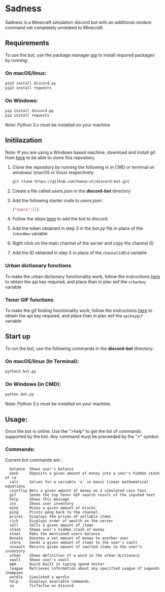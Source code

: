 # Sadness

Sadness is a Minecraft simulation discord bot with an additional random command set completely unrelated to Minecraft.

## Requirements

To use the bot, use the  package manager [pip](https://pip.pypa.io/en/stable/) to install required packages by running:

### On macOS/linux: 
```bash
pip3 install discord.py
pip3 install requests
```
### On Windows: 
```bash
pip install discord.py
pip install requests
```
Note: Python 3.x must be installed on your machine.

## Initilazation
Note: If you are using a Windows based machine, download and install git from [here](https://git-scm.com/) to be able to clone this repository.

1. Clone the repository by running the following in in CMD or terminal on windows/ (macOS or linux) respectively:
   ``` bash
   git clone https://github.com/hamza-al/discord-bot.git
   ```

2. Create a file called *users.json* in the **discord-bot** directory
3. Add the following starter code to *users.json*:
   ``` json
   {"users":[]}
   ```
4. Follow the steps [here](https://discordpy.readthedocs.io/en/stable/discord.html) to add the bot to discord.
5. Add the token obtained in step 3 in the *bot.py* file in place of the  ```tokenNew``` variable
6. Right click on the main channel of the server and copy the channel ID
7. Add the ID obtained in step 5 in place of the ```channelIdOld``` variable

### Urban dictionary functions
To make the urban dictionary functionality work, follow the instructions [here](https://dev.to/nhighleysalongenius/comment/epgk) to obtain the api key required, and place than in plac eof the ```urbankey``` variable

### Tenor GIF functions
To make the gif finding functionality work, follow the instructions [here](https://tenor.com/gifapi/documentation#quickstart) to obtain the api key required, and place than in plac eof the ```apikeygif``` variable

## Start up

To run the bot, use the following commands in the **discord-bot** directory:
### On macOS/linux (In Terminal): 
```bash
python3 bot.py
```
### On Windows (in CMD): 
```bash
python bot.py
```
Note: Python 3.x must be installed on your machine.

## Usage:
Once the bot is online: Use the ">help" to get the list of commands supported by the bot. Any command must be preceeded by the ">" symbol.

### Commands:
Current bot commands are :
```
  balance  Shows user's balance  
  bank     Deposits a given amount of money into a user's hidden stash of ca
  calc     Solves for a variable 'x' in basic linear mathematical equations
  coinflip Bets a given amount of money on a simulated coin toss
  gif      Sends the top Tenor GIF search result of the inputed text
  help     Shows this message
  inv      Shows user inventory
  mine     Mines a given amount of blocks
  ping     Prints pong back to the channel.
  prices   Displays the prices of sellable items
  rich     Displays order of wealth on the server
  sell     Sells a given amount of items
  stash    Shows user's hidden stash of money
  steal    Robs the mentioned users balance
  Donate   Donates a set amount of money to another user
  store    Sends a given amount of items to the user's vault
  unvault  Returns given amount of vaulted items to the user's inventory
  urban    Shows definition of a word in the urban dictionary
  vault    Shows user's vault
  wpm      Quick built in typing speed tester
  league   Retrieves information about any specified League of Legends champion
  wordle   Simulated a wordle
  help     Displays available commands.
  xo       TicTacToe on discord
   ```
